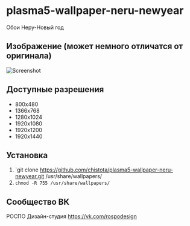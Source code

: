 plasma5-wallpaper-neru-newyear
==============================

Обои Неру-Новый год

## Изображение (может немного отличатся от оригинала)

![Screenshot](screenshot.svg)

## Доступные разрешения

* 800x480
* 1366x768
* 1280x1024
* 1920x1080
* 1920x1200
* 1920x1440

## Установка

1. `git clone https://github.com/chistota/plasma5-wallpaper-neru-newyear.git /usr/share/wallpapers/
2. `chmod -R 755 /usr/share/wallpapers/`

## Сообщество ВК
РОСПО Дизайн-студия
https://vk.com/rospodesign

